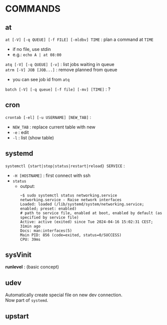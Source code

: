 # COMMANDS


## at

`at [-V] [-q QUEUE] [-f FILE] [-mldbv] TIME` : plan a command at `TIME`  
*	if no file, use stdin
*	e.g.: `echo A | at 08:00`

`atq [-V] [-q QUEUE] [-v]` : list jobs waiting in queue  
`atrm [-V] JOB [JOB...]` : remove planned from queue  
*	you can see job id from `atq`

`batch [-V] [-q queue] [-f file] [-mv] [TIME]` : ?  

## cron

`crontab [-el] [-u USERNAME] [NEW_TAB]` :   
*	`NEW_TAB` : replace current table with new
*	`-e` : edit
*	`-l` : list (show table)


## systemd

`systemctl {start|stop|status|restart|reload} SERVICE` :  
*	`-H [HOSTNAME]` : first connect with ssh
*	`status`
	*	output: 
		```
		~$ sudo systemctl status networking.service
		networking.service - Raise network interfaces
		Loaded: loaded (/lib/systemd/system/networking.service; enabled; preset: enabled)
		# path to service file, enabled at boot, enabled by default (as specified by service file)
    	Active: active (exited) since Tue 2024-04-16 15:02:31 CEST; 31min ago
       	Docs: man:interfaces(5)
   		Main PID: 856 (code=exited, status=0/SUCCESS)
        CPU: 39ms
		```

## sysVinit

**runlevel** : (basic concept)  

## udev
Automatically create special file on new dev connection.  
Now part of `systemd`.  

## upstart
